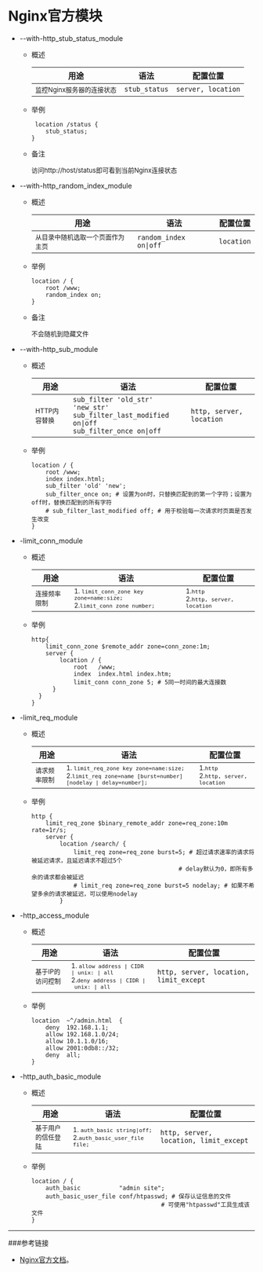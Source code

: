 # Nginx官方模块

- --with-http_stub_status_module 

  - 概述

    | 用途                                          | 语法          | 配置位置           |
    | --------------------------------------------- | ------------- | ------------------ |
    | <font size=2>监控Nginx服务器的连接状态</font> | `stub_status` | `server, location` |

  - 举例

    ```nginx
     location /status {
        stub_status;
    }
    ```

  - 备注

    <font size=2>访问http://host/status即可看到当前Nginx连接状态</font>

- --with-http_random_index_module 

  - 概述

    | 用途                                                 | 语法                   | 配置位置   |
    | ---------------------------------------------------- | ---------------------- | ---------- |
    | <font size=2>从目录中随机选取一个页面作为主页</font> | `random_index on\|off` | `location` |

  - 举例

    ```nginx
    location / {
        root /www;
        random_index on;
    }
    ```

  - 备注

    <font size=2>不会随机到隐藏文件</font>

- --with-http_sub_module  

  - 概述

    | 用途                             | 语法                                                         | 配置位置                 |
    | -------------------------------- | ------------------------------------------------------------ | ------------------------ |
    | <font size=2>HTTP内容替换</font> | `sub_filter 'old_str' 'new_str' `<br>`sub_filter_last_modified on\|off`<br>`sub_filter_once on\|off` | `http, server, location` |

  - 举例

    ```nginx
    location / {
        root /www;
        index index.html;
        sub_filter 'old' 'new';
        sub_filter_once on; # 设置为on时，只替换匹配到的第一个字符；设置为off时，替换匹配到的所有字符
        # sub_filter_last_modified off; # 用于校验每一次请求时页面是否发生改变
    }
    ```

- -limit_conn_module  

  - 概述

    | 用途                             | 语法                                                         | 配置位置                                                   |
    | -------------------------------- | ------------------------------------------------------------ | ---------------------------------------------------------- |
    | <font size=2>连接频率限制</font> | <font size=2>1. `limit_conn_zone key zone=name:size;`<br/>2.`limit_conn zone number;`</font> | <font size=2>1.`http`<br>2.`http, server, location`</font> |

  - 举例

    ```nginx
    http{
        limit_conn_zone $remote_addr zone=conn_zone:1m;
        server {
            location / {
                root   /www;
                index  index.html index.htm;
                limit_conn conn_zone 5; # 5同一时间的最大连接数
          }
      }
    }
    ```

    

- -limit_req_module

  - 概述

    | 用途                             | 语法                                                         | 配置位置                                                   |
    | -------------------------------- | ------------------------------------------------------------ | ---------------------------------------------------------- |
    | <font size=2>请求频率限制</font> | <font size=2>1. `limit_req_zone key zone=name:size;`<br/>2.`limit_req zone=name [burst=number] [nodelay \| delay=number];`</font> | <font size=2>1.`http`<br>2.`http, server, location`</font> |

  - 举例

    ```nginx
    http {
        limit_req_zone $binary_remote_addr zone=req_zone:10m rate=1r/s;
        server {
            location /search/ {
                limit_req zone=req_zone burst=5; # 超过请求速率的请求将被延迟请求，且延迟请求不超过5个
                							  # delay默认为0，即所有多余的请求都会被延迟
                # limit_req zone=req_zone burst=5 nodelay; # 如果不希望多余的请求被延迟，可以使用nodelay
            }
    ```

- -http_access_module

  - 概述

    | 用途                                 | 语法                                                         | 配置位置                               |
    | ------------------------------------ | ------------------------------------------------------------ | -------------------------------------- |
    | <font size=2>基于IP的访问控制</font> | <font size=2>1. `allow address \| CIDR \| unix: \| all`<br/>2.`deny address \| CIDR \| unix: \| all`</font> | `http, server, location, limit_except` |

  - 举例

    ```nginx
    location  ~^/admin.html  {
        deny  192.168.1.1;
        allow 192.168.1.0/24;
        allow 10.1.1.0/16;
        allow 2001:0db8::/32;
        deny  all;
    }
    ```

- -http_auth_basic_module

  - 概述

    | 用途                                   | 语法                                                         | 配置位置                               |
    | -------------------------------------- | ------------------------------------------------------------ | -------------------------------------- |
    | <font size=2>基于用户的信任登陆</font> | <font size=2>1. `auth_basic string\|off;`<br/>2.`auth_basic_user_file file;`</font> | `http, server, location, limit_except` |

  - 举例

    ```nginx
    location / {
        auth_basic           "admin site";
        auth_basic_user_file conf/htpasswd; # 保存认证信息的文件
        								 # 可使用"htpasswd"工具生成该文件
    }
    ```

---



###参考链接

- [Nginx官方文档](http://nginx.org/en/docs/)。

